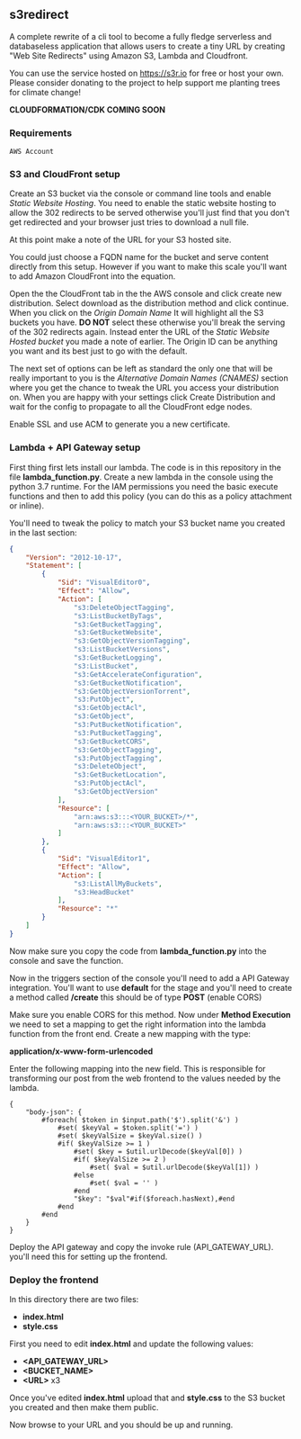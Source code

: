 ## **s3redirect**

A complete rewrite of a cli tool to become a fully fledge serverless and databaseless application that allows users to create a tiny URL by creating "Web Site Redirects" using Amazon S3, Lambda and Cloudfront.

You can use the service hosted on https://s3r.io for free or host your own. Please consider donating to the project to help support me planting trees for climate change!

**CLOUDFORMATION/CDK COMING SOON**

### **Requirements**

    AWS Account

### **S3 and CloudFront setup**

Create an S3 bucket via the console or command line tools and enable *Static Website Hosting*. You need to enable the static website hosting to allow the 302 redirects to be served otherwise you'll just find that you don't get redirected and your browser just tries to download a null file.

At this point make a note of the URL for your S3 hosted site.

You could just choose a FQDN name for the bucket and serve content directly from this setup. However if you want to make this scale you'll want to add Amazon CloudFront into the equation.

Open the the CloudFront tab in the the AWS console and click create new distribution. Select download as the distribution method and click continue. When you click on the *Origin Domain Name* It will highlight all the S3 buckets you have. **DO NOT** select these otherwise you'll break the serving of the 302 redirects again. Instead enter the URL of the *Static Website Hosted bucket* you made a note of earlier. The Origin ID can be anything you want and its best just to go with the default.

The next set of options can be left as standard the only one that will be really important to you is the *Alternative Domain Names (CNAMES)* section where you get the chance to tweak the URL you access your distribution on. When you are happy with your settings click Create Distribution and wait for the config to propagate to all the CloudFront edge nodes.

Enable SSL and use ACM to generate you a new certificate.

### **Lambda + API Gateway setup**

First thing first lets install our lambda. The code is in this repository in the file **lambda_function.py**. Create a new lambda in the console using the python 3.7 runtime. For the IAM permissions you need the basic execute functions and then to add this policy (you can do this as a policy attachment or inline).

You'll need to tweak the policy to match your S3 bucket name you created in the last section:

```json
{
    "Version": "2012-10-17",
    "Statement": [
        {
            "Sid": "VisualEditor0",
            "Effect": "Allow",
            "Action": [
                "s3:DeleteObjectTagging",
                "s3:ListBucketByTags",
                "s3:GetBucketTagging",
                "s3:GetBucketWebsite",
                "s3:GetObjectVersionTagging",
                "s3:ListBucketVersions",
                "s3:GetBucketLogging",
                "s3:ListBucket",
                "s3:GetAccelerateConfiguration",
                "s3:GetBucketNotification",
                "s3:GetObjectVersionTorrent",
                "s3:PutObject",
                "s3:GetObjectAcl",
                "s3:GetObject",
                "s3:PutBucketNotification",
                "s3:PutBucketTagging",
                "s3:GetBucketCORS",
                "s3:GetObjectTagging",
                "s3:PutObjectTagging",
                "s3:DeleteObject",
                "s3:GetBucketLocation",
                "s3:PutObjectAcl",
                "s3:GetObjectVersion"
            ],
            "Resource": [
                "arn:aws:s3:::<YOUR_BUCKET>/*",
                "arn:aws:s3:::<YOUR_BUCKET>"
            ]
        },
        {
            "Sid": "VisualEditor1",
            "Effect": "Allow",
            "Action": [
                "s3:ListAllMyBuckets",
                "s3:HeadBucket"
            ],
            "Resource": "*"
        }
    ]
}
```

Now make sure you copy the code from **lambda_function.py** into the console and save the function.

Now in the triggers section of the console you'll need to add a API Gateway integration. You'll want to use __default__ for the stage and you'll need to create a method called **/create** this should be of type **POST** (enable CORS)

Make sure you enable CORS for this method. Now under **Method Execution** we need to set a mapping to get the right information into the lambda function from the front end. Create a new mapping with the type:

__application/x-www-form-urlencoded__

Enter the following mapping into the new field. This is responsible for transforming our post from the web frontend to the values needed by the lambda.

```
{
    "body-json": {
        #foreach( $token in $input.path('$').split('&') )
            #set( $keyVal = $token.split('=') )
            #set( $keyValSize = $keyVal.size() )
            #if( $keyValSize >= 1 )
                #set( $key = $util.urlDecode($keyVal[0]) )
                #if( $keyValSize >= 2 )
                    #set( $val = $util.urlDecode($keyVal[1]) )
                #else
                    #set( $val = '' )
                #end
                "$key": "$val"#if($foreach.hasNext),#end
            #end
        #end
    }
}
```

Deploy the API gateway and copy the invoke rule (API_GATEWAY_URL). you'll need this for setting up the frontend.

### **Deploy the frontend**

In this directory there are two files:

- **index.html**
- **style.css**

First you need to edit **index.html** and update the following values:

- **\<API\_GATEWAY\_URL\>**
- **\<BUCKET\_NAME\>**
- **\<URL\>** x3

Once you've edited **index.html** upload that and **style.css** to the S3 bucket you created and then make them public.

Now browse to your URL and you should be up and running.
